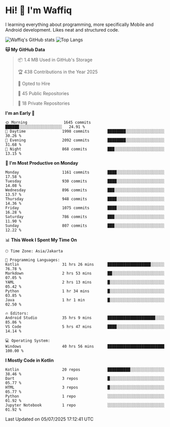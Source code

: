 
# Hi! 👋 I'm Waffiq

I learning everything about programming, more specifically Mobile and Android development. Likes neat and structured code.

<!-- Get to know more about me?

<a href="https://www.linkedin.com/in/waffiqaziz/"><img src="https://img.shields.io/static/v1?label=%20&message=LinkedIn&logo=linkedin&logoColor=white&color=0A66C2&style=for-the-badge" alt="LinkedIn"></a>
<a href="https://www.instagram.com/waffiqaziz/"><img src="https://img.shields.io/static/v1?label=%20&message=instagram&logo=instagram&logoColor=white&labelColor=%23E1306C&color=%23E1306C&style=for-the-badge" alt="Instagram"></a>
<a href="https://web.facebook.com/WaffiqAziz/"><img src="https://img.shields.io/static/v1?label=%20&message=Facebook&logo=facebook&logoColor=white&color=1877F2&style=for-the-badge" alt="Facebook"></a>
<a href="https://twitter.com/waffiqaziz"><img src="https://img.shields.io/static/v1?label=%20&message=X&logo=x&logoColor=white&color=000000&style=for-the-badge" alt="X"></a> -->

![Waffiq's GitHub stats](https://github-readme-stats-eight-theta.vercel.app/api?username=waffiqaziz&show_icons=true&include_all_commits=true&count_private=true&theme=dark)
![Top Langs](https://github-readme-stats.vercel.app/api/top-langs/?username=waffiqaziz&layout=compact&langs_count=8&theme=dark)

<!--START_SECTION:waka-->
**🐱 My GitHub Data** 

> 📦 1.4 MB Used in GitHub's Storage 
 > 
> 🏆 438 Contributions in the Year 2025
 > 
> 💼 Opted to Hire
 > 
> 📜 45 Public Repositories 
 > 
> 🔑 18 Private Repositories 
 > 
**I'm an Early 🐤** 

```text
🌞 Morning                1645 commits        ██████░░░░░░░░░░░░░░░░░░░   24.91 % 
🌆 Daytime                1998 commits        ████████░░░░░░░░░░░░░░░░░   30.26 % 
🌃 Evening                2092 commits        ████████░░░░░░░░░░░░░░░░░   31.68 % 
🌙 Night                  868 commits         ███░░░░░░░░░░░░░░░░░░░░░░   13.15 % 
```
📅 **I'm Most Productive on Monday** 

```text
Monday                   1161 commits        ████░░░░░░░░░░░░░░░░░░░░░   17.58 % 
Tuesday                  930 commits         ████░░░░░░░░░░░░░░░░░░░░░   14.08 % 
Wednesday                896 commits         ███░░░░░░░░░░░░░░░░░░░░░░   13.57 % 
Thursday                 948 commits         ████░░░░░░░░░░░░░░░░░░░░░   14.36 % 
Friday                   1075 commits        ████░░░░░░░░░░░░░░░░░░░░░   16.28 % 
Saturday                 786 commits         ███░░░░░░░░░░░░░░░░░░░░░░   11.90 % 
Sunday                   807 commits         ███░░░░░░░░░░░░░░░░░░░░░░   12.22 % 
```


📊 **This Week I Spent My Time On** 

```text
🕑︎ Time Zone: Asia/Jakarta

💬 Programming Languages: 
Kotlin                   31 hrs 26 mins      ███████████████████░░░░░░   76.78 % 
Markdown                 2 hrs 53 mins       ██░░░░░░░░░░░░░░░░░░░░░░░   07.05 % 
YAML                     2 hrs 13 mins       █░░░░░░░░░░░░░░░░░░░░░░░░   05.42 % 
Python                   1 hr 34 mins        █░░░░░░░░░░░░░░░░░░░░░░░░   03.85 % 
Java                     1 hr 1 min          █░░░░░░░░░░░░░░░░░░░░░░░░   02.50 % 

🔥 Editors: 
Android Studio           35 hrs 9 mins       █████████████████████░░░░   85.86 % 
VS Code                  5 hrs 47 mins       ████░░░░░░░░░░░░░░░░░░░░░   14.14 % 

💻 Operating System: 
Windows                  40 hrs 56 mins      █████████████████████████   100.00 % 
```

**I Mostly Code in Kotlin** 

```text
Kotlin                   20 repos            ██████████░░░░░░░░░░░░░░░   38.46 % 
Dart                     3 repos             █░░░░░░░░░░░░░░░░░░░░░░░░   05.77 % 
HTML                     3 repos             █░░░░░░░░░░░░░░░░░░░░░░░░   05.77 % 
Python                   1 repo              ░░░░░░░░░░░░░░░░░░░░░░░░░   01.92 % 
Jupyter Notebook         1 repo              ░░░░░░░░░░░░░░░░░░░░░░░░░   01.92 % 
```




 Last Updated on 05/07/2025 17:12:41 UTC
<!--END_SECTION:waka-->
